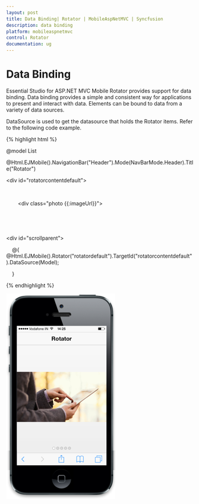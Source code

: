 ```yaml
---
layout: post
title: Data Binding| Rotator | MobileAspNetMVC | Syncfusion
description: data binding
platform: mobileaspnetmvc
control: Rotator
documentation: ug
---
```


# Data Binding

Essential Studio for ASP.NET MVC Mobile Rotator provides support for data binding. Data binding provides a simple and consistent way for applications to present and interact with data. Elements can be bound to data from a variety of data sources.

DataSource is used to get the datasource that holds the Rotator items. Refer to the following code example.

{% highlight html %}

@model List<Images>



<!-- header control -->

 @Html.EJMobile().NavigationBar("Header").Mode(NavBarMode.Header).Title("Rotator")

<div id="rotatorcontentdefault">

    <div>

        <div class="photo {{:imageUrl}}">

        </div>

    </div>

</div>



<div id="scrollparent">

    @{     @Html.EJMobile().Rotator("rotatordefault").TargetId("rotatorcontentdefault").DataSource(Model);

    }

</div>

{% endhighlight %}



![](Data-Binding_images/Data-Binding_img1.png)



